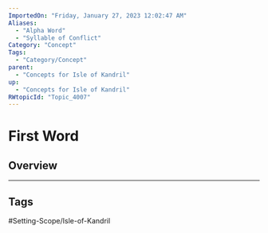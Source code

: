 ```yaml
---
ImportedOn: "Friday, January 27, 2023 12:02:47 AM"
Aliases:
  - "Alpha Word"
  - "Syllable of Conflict"
Category: "Concept"
Tags:
  - "Category/Concept"
parent:
  - "Concepts for Isle of Kandril"
up:
  - "Concepts for Isle of Kandril"
RWtopicId: "Topic_4007"
---
```

# First Word
## Overview

---
## Tags
#Setting-Scope/Isle-of-Kandril


